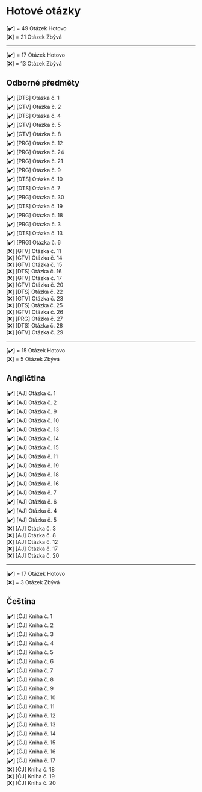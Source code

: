 # Hotové otázky

[✔️] = 49 Otázek Hotovo <br>
[❌] = 21 Otázek Zbývá
 ____________________________________________________________________________________________________________________________
[✔️] = 17 Otázek Hotovo <br>
[❌] = 13 Otázek Zbývá

## Odborné předměty 

 [✔️] [DTS] Otázka č. 1 <br>
 [✔️] [GTV] Otázka č. 2 <br>
 [✔️] [DTS] Otázka č. 4 <br>
 [✔️] [GTV] Otázka č. 5 <br>
 [✔️] [GTV] Otázka č. 8 <br>
 [✔️] [PRG] Otázka č. 12 <br>
 [✔️] [PRG] Otázka č. 24 <br>
 [✔️] [PRG] Otázka č. 21 <br>
 [✔️] [PRG] Otázka č. 9 <br>
 [✔️] [DTS] Otázka č. 10<br>
 [✔️] [DTS] Otázka č. 7 <br>
 [✔️] [PRG] Otázka č. 30 <br>
 [✔️] [DTS] Otázka č. 19 <br>
 [✔️] [PRG] Otázka č. 18 <br>
 [✔️] [PRG] Otázka č. 3 <br>
 [✔️] [DTS] Otázka č. 13 <br>
 [✔️] [PRG] Otázka č. 6 <br>
 [❌] [GTV] Otázka č. 11<br>
 [❌] [GTV] Otázka č. 14<br>
 [❌] [GTV] Otázka č. 15 <br>
 [❌] [DTS] Otázka č. 16 <br>
 [❌] [GTV] Otázka č. 17 <br>
 [❌] [GTV] Otázka č. 20 <br>
 [❌] [DTS] Otázka č. 22 <br>
 [❌] [GTV] Otázka č. 23 <br>
 [❌] [DTS] Otázka č. 25 <br>
 [❌] [GTV] Otázka č. 26 <br>
 [❌] [PRG] Otázka č. 27 <br>
 [❌] [DTS] Otázka č. 28 <br>
 [❌] [GTV] Otázka č. 29 <br>
 
 ____________________________________________________________________________________________________________________________
 
[✔️] = 15 Otázek Hotovo <br>
[❌] = 5 Otázek Zbývá
 
  ## Angličtina
 
 [✔️] [AJ] Otázka č. 1 <br>
 [✔️] [AJ] Otázka č. 2 <br>
 [✔️] [AJ] Otázka č. 9 <br>
 [✔️] [AJ] Otázka č. 10 <br>
 [✔️] [AJ] Otázka č. 13 <br>
 [✔️] [AJ] Otázka č. 14 <br>
 [✔️] [AJ] Otázka č. 15 <br>
 [✔️] [AJ] Otázka č. 11 <br>
 [✔️] [AJ] Otázka č. 19 <br>
 [✔️] [AJ] Otázka č. 18 <br>
 [✔️] [AJ] Otázka č. 16 <br>
 [✔️] [AJ] Otázka č. 7 <br>
 [✔️] [AJ] Otázka č. 6 <br>
 [✔️] [AJ] Otázka č. 4 <br>
 [✔️] [AJ] Otázka č. 5 <br>
 [❌] [AJ] Otázka č. 3 <br>
 [❌] [AJ] Otázka č. 8 <br>
 [❌] [AJ] Otázka č. 12 <br>
 [❌] [AJ] Otázka č. 17 <br>
 [❌] [AJ] Otázka č. 20 <br>
 
 ____________________________________________________________________________________________________________________________
 
[✔️] = 17 Otázek Hotovo <br>
[❌] = 3 Otázek Zbývá
 
  ## Čeština
  
 [✔️] [ČJ] Kniha č. 1 <br>
 [✔️] [ČJ] Kniha č. 2 <br>
 [✔️] [ČJ] Kniha č. 3 <br>
 [✔️] [ČJ] Kniha č. 4 <br>
 [✔️] [ČJ] Kniha č. 5 <br>
 [✔️] [ČJ] Kniha č. 6 <br>
 [✔️] [ČJ] Kniha č. 7 <br>
 [✔️] [ČJ] Kniha č. 8 <br>
 [✔️] [ČJ] Kniha č. 9 <br>
 [✔️] [ČJ] Kniha č. 10 <br>
 [✔️] [ČJ] Kniha č. 11 <br>
 [✔️] [ČJ] Kniha č. 12 <br>
 [✔️] [ČJ] Kniha č. 13 <br>
 [✔️] [ČJ] Kniha č. 14 <br>
 [✔️] [ČJ] Kniha č. 15 <br>
 [✔️] [ČJ] Kniha č. 16 <br>
 [✔️] [ČJ] Kniha č. 17 <br>
 [❌] [ČJ] Kniha č. 18 <br>
 [❌] [ČJ] Kniha č. 19 <br>
 [❌] [ČJ] Kniha č. 20 <br>
